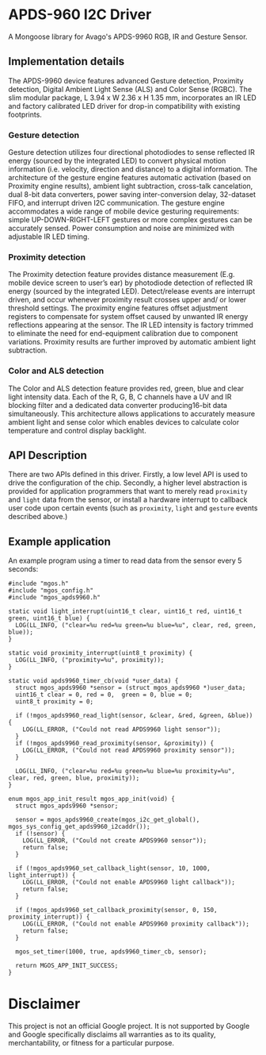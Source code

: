 # APDS-960 I2C Driver

A Mongoose library for Avago's APDS-9960 RGB, IR and Gesture Sensor.

## Implementation details

The APDS-9960 device features advanced Gesture detection,
Proximity detection, Digital Ambient Light Sense
(ALS) and Color Sense (RGBC). The slim modular package,
L 3.94 x W 2.36 x H 1.35 mm, incorporates an IR LED and
factory calibrated LED driver for drop-in compatibility
with existing footprints.

### Gesture detection

Gesture detection utilizes four directional photodiodes to
sense reflected IR energy (sourced by the integrated LED)
to convert physical motion information (i.e. velocity, direction
and distance) to a digital information. The architecture
of the gesture engine features automatic activation
(based on Proximity engine results), ambient light subtraction,
cross-talk cancelation, dual 8-bit data converters,
power saving inter-conversion delay, 32-dataset FIFO, and
interrupt driven I2C communication. The gesture engine
accommodates a wide range of mobile device gesturing
requirements: simple UP-DOWN-RIGHT-LEFT gestures or
more complex gestures can be accurately sensed. Power
consumption and noise are minimized with adjustable IR
LED timing.

### Proximity detection

The Proximity detection feature provides distance measurement
(E.g. mobile device screen to user’s ear) by photodiode
detection of reflected IR energy (sourced by the integrated
LED). Detect/release events are interrupt driven,
and occur whenever proximity result crosses upper and/
or lower threshold settings. The proximity engine features
offset adjustment registers to compensate for system
offset caused by unwanted IR energy reflections appearing
at the sensor. The IR LED intensity is factory trimmed
to eliminate the need for end-equipment calibration due
to component variations. Proximity results are further improved
by automatic ambient light subtraction.

### Color and ALS detection

The Color and ALS detection feature provides red, green,
blue and clear light intensity data. Each of the R, G, B, C
channels have a UV and IR blocking filter and a dedicated
data converter producing16-bit data simultaneously. This
architecture allows applications to accurately measure
ambient light and sense color which enables devices to
calculate color temperature and control display backlight.

## API Description

There are two APIs defined in this driver. Firstly, a low level
API is used to drive the configuration of the chip. Secondly,
a higher level abstraction is provided for application programmers
that want to merely read `proximity` and `light` data from the
sensor, or install a hardware interrupt to callback user code
upon certain events (such as `proximity`, `light` and `gesture`
events described above.)

## Example application

An example program using a timer to read data from the sensor every 5 seconds:

```
#include "mgos.h"
#include "mgos_config.h"
#include "mgos_apds9960.h"

static void light_interrupt(uint16_t clear, uint16_t red, uint16_t green, uint16_t blue) {
  LOG(LL_INFO, ("clear=%u red=%u green=%u blue=%u", clear, red, green, blue));
}

static void proximity_interrupt(uint8_t proximity) {
  LOG(LL_INFO, ("proximity=%u", proximity));
}

static void apds9960_timer_cb(void *user_data) {
  struct mgos_apds9960 *sensor = (struct mgos_apds9960 *)user_data;
  uint16_t clear = 0, red = 0,  green = 0, blue = 0;
  uint8_t proximity = 0;

  if (!mgos_apds9960_read_light(sensor, &clear, &red, &green, &blue)) {
    LOG(LL_ERROR, ("Could not read APDS9960 light sensor"));
  }
  if (!mgos_apds9960_read_proximity(sensor, &proximity)) {
    LOG(LL_ERROR, ("Could not read APDS9960 proximity sensor"));
  }

  LOG(LL_INFO, ("clear=%u red=%u green=%u blue=%u proximity=%u", clear, red, green, blue, proximity));
}

enum mgos_app_init_result mgos_app_init(void) {
  struct mgos_apds9960 *sensor;

  sensor = mgos_apds9960_create(mgos_i2c_get_global(), mgos_sys_config_get_apds9960_i2caddr());
  if (!sensor) {
    LOG(LL_ERROR, ("Could not create APDS9960 sensor"));
    return false;
  }

  if (!mgos_apds9960_set_callback_light(sensor, 10, 1000, light_interrupt)) {
    LOG(LL_ERROR, ("Could not enable APDS9960 light callback"));
    return false;
  }

  if (!mgos_apds9960_set_callback_proximity(sensor, 0, 150, proximity_interrupt)) {
    LOG(LL_ERROR, ("Could not enable APDS9960 proximity callback"));
    return false;
  }

  mgos_set_timer(1000, true, apds9960_timer_cb, sensor);

  return MGOS_APP_INIT_SUCCESS;
}
```


# Disclaimer

This project is not an official Google project. It is not supported by Google
and Google specifically disclaims all warranties as to its quality,
merchantability, or fitness for a particular purpose.
